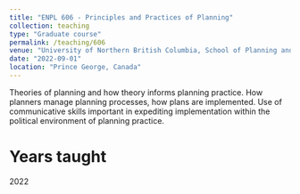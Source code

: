 ```yaml
---
title: "ENPL 606 - Principles and Practices of Planning"
collection: teaching
type: "Graduate course"
permalink: /teaching/606
venue: "University of Northern British Columbia, School of Planning and Sustainability"
date: "2022-09-01"
location: "Prince George, Canada"
---
```


Theories of planning and how theory informs planning practice. How planners manage planning processes, how plans are implemented. Use of communicative skills important in expediting implementation within the political environment of planning practice. 

Years taught
======
2022
